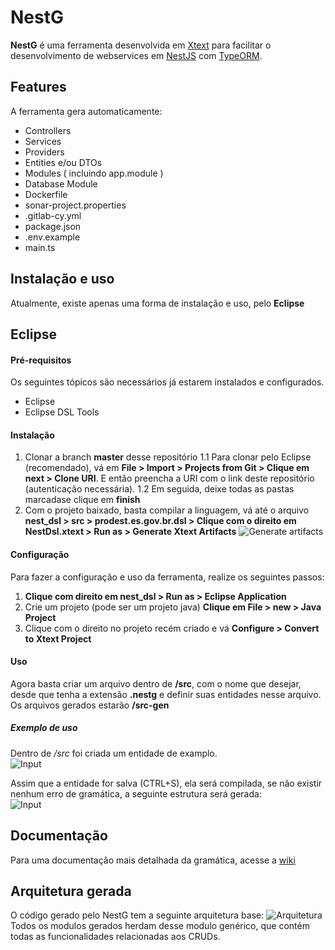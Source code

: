# NestG

**NestG** é uma ferramenta desenvolvida em [Xtext](https://www.eclipse.org/Xtext/) para facilitar o desenvolvimento de webservices em [NestJS](https://nestjs.com/) com [TypeORM](https://typeorm.io/#/).

## Features
A ferramenta gera automaticamente:
* Controllers
* Services
* Providers
* Entities e/ou DTOs
* Modules ( incluindo app.module )
* Database Module
* Dockerfile
* sonar-project.properties
* .gitlab-cy.yml
* package.json 
* .env.example
* main.ts

## Instalação e uso
Atualmente, existe apenas uma forma de instalação e uso, pelo **Eclipse**

## Eclipse
#### Pré-requisitos
Os seguintes tópicos são necessários já estarem instalados e configurados.
* Eclipse
* Eclipse DSL Tools


#### Instalação
1. Clonar a branch **master** desse repositório
1.1 Para clonar pelo Eclipse (recomendado), vá em **File > Import > Projects from Git > Clique em next > Clone URI**. E então preencha a URI com o link deste repositório (autenticação necessária).
1.2 Em seguida, deixe todas as pastas marcadase clique em **finish**
2. Com o projeto baixado, basta compilar a linguagem, vá até o arquivo **nest_dsl > src > prodest.es.gov.br.dsl > Clique com o direito em NestDsl.xtext > Run as > Generate Xtext Artifacts** ![Generate artifacts](https://i.imgur.com/tF6ZIre.png)

#### Configuração
Para fazer a configuração e uso da ferramenta, realize os seguintes passos:

1. **Clique com direito em nest_dsl > Run as > Eclipse Application**
2. Crie um projeto (pode ser um projeto java) **Clique em File > new > Java Project**
3. Clique com o direito no projeto recém criado e vá **Configure > Convert to Xtext Project**


#### Uso

Agora basta criar um arquivo dentro de **/src**, com o nome que desejar, desde que tenha a extensão **.nestg** e definir suas entidades nesse arquivo. Os arquivos gerados estarão **/src-gen**

##### Exemplo de uso
Dentro de */src* foi criada um entidade de examplo. <br>
![Input](https://i.imgur.com/bRCqVrN.png)

Assim que a entidade for salva (CTRL+S), ela será compilada, se não existir nenhum erro de gramática, a seguinte estrutura será gerada:<br>
![Input](https://i.imgur.com/3oIf6Mr.png)

## Documentação

Para uma documentação mais detalhada da gramática, acesse a [wiki](https://github.com/prodest/nest-generator/wiki)


## Arquitetura gerada
O código gerado pelo NestG tem a seguinte arquitetura base:
![Arquitetura](https://i.imgur.com/i6p0VgZ.png)
<br>
Todos os modulos gerados herdam desse modulo genérico, que contém todas as funcionalidades relacionadas aos CRUDs.